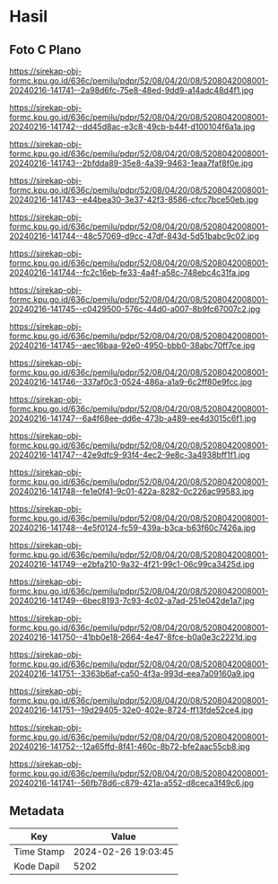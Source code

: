 # Hasil

## Foto C Plano

https://sirekap-obj-formc.kpu.go.id/636c/pemilu/pdpr/52/08/04/20/08/5208042008001-20240216-141741--2a98d6fc-75e8-48ed-9dd9-a14adc48d4f1.jpg

https://sirekap-obj-formc.kpu.go.id/636c/pemilu/pdpr/52/08/04/20/08/5208042008001-20240216-141742--dd45d8ac-e3c8-49cb-b44f-d100104f6a1a.jpg

https://sirekap-obj-formc.kpu.go.id/636c/pemilu/pdpr/52/08/04/20/08/5208042008001-20240216-141743--2bfdda89-35e8-4a39-9463-1eaa7faf8f0e.jpg

https://sirekap-obj-formc.kpu.go.id/636c/pemilu/pdpr/52/08/04/20/08/5208042008001-20240216-141743--e44bea30-3e37-42f3-8586-cfcc7bce50eb.jpg

https://sirekap-obj-formc.kpu.go.id/636c/pemilu/pdpr/52/08/04/20/08/5208042008001-20240216-141744--48c57069-d9cc-47df-843d-5d51babc9c02.jpg

https://sirekap-obj-formc.kpu.go.id/636c/pemilu/pdpr/52/08/04/20/08/5208042008001-20240216-141744--fc2c16eb-fe33-4a4f-a58c-748ebc4c31fa.jpg

https://sirekap-obj-formc.kpu.go.id/636c/pemilu/pdpr/52/08/04/20/08/5208042008001-20240216-141745--c0429500-576c-44d0-a007-8b9fc67007c2.jpg

https://sirekap-obj-formc.kpu.go.id/636c/pemilu/pdpr/52/08/04/20/08/5208042008001-20240216-141745--aec16baa-92e0-4950-bbb0-38abc70ff7ce.jpg

https://sirekap-obj-formc.kpu.go.id/636c/pemilu/pdpr/52/08/04/20/08/5208042008001-20240216-141746--337af0c3-0524-486a-a1a9-6c2ff80e9fcc.jpg

https://sirekap-obj-formc.kpu.go.id/636c/pemilu/pdpr/52/08/04/20/08/5208042008001-20240216-141747--6a4f68ee-dd6e-473b-a489-ee4d3015c6f1.jpg

https://sirekap-obj-formc.kpu.go.id/636c/pemilu/pdpr/52/08/04/20/08/5208042008001-20240216-141747--42e9dfc9-93f4-4ec2-9e8c-3a4938bff1f1.jpg

https://sirekap-obj-formc.kpu.go.id/636c/pemilu/pdpr/52/08/04/20/08/5208042008001-20240216-141748--fe1e0f41-9c01-422a-8282-0c226ac99583.jpg

https://sirekap-obj-formc.kpu.go.id/636c/pemilu/pdpr/52/08/04/20/08/5208042008001-20240216-141748--4e5f0124-fc59-439a-b3ca-b63f60c7426a.jpg

https://sirekap-obj-formc.kpu.go.id/636c/pemilu/pdpr/52/08/04/20/08/5208042008001-20240216-141749--e2bfa210-9a32-4f21-99c1-06c99ca3425d.jpg

https://sirekap-obj-formc.kpu.go.id/636c/pemilu/pdpr/52/08/04/20/08/5208042008001-20240216-141749--6bec8193-7c93-4c02-a7ad-251e042de1a7.jpg

https://sirekap-obj-formc.kpu.go.id/636c/pemilu/pdpr/52/08/04/20/08/5208042008001-20240216-141750--41bb0e18-2664-4e47-8fce-b0a0e3c2221d.jpg

https://sirekap-obj-formc.kpu.go.id/636c/pemilu/pdpr/52/08/04/20/08/5208042008001-20240216-141751--3363b6af-ca50-4f3a-993d-eea7a09160a9.jpg

https://sirekap-obj-formc.kpu.go.id/636c/pemilu/pdpr/52/08/04/20/08/5208042008001-20240216-141751--19d29405-32e0-402e-8724-ff13fde52ce4.jpg

https://sirekap-obj-formc.kpu.go.id/636c/pemilu/pdpr/52/08/04/20/08/5208042008001-20240216-141752--12a65ffd-8f41-460c-8b72-bfe2aac55cb8.jpg

https://sirekap-obj-formc.kpu.go.id/636c/pemilu/pdpr/52/08/04/20/08/5208042008001-20240216-141741--56fb78d6-c879-421a-a552-d8ceca3f49c6.jpg


## Metadata

| Key        | Value               |
| ---------- | ------------------- |
| Time Stamp | 2024-02-26 19:03:45 |
| Kode Dapil | 5202                |



